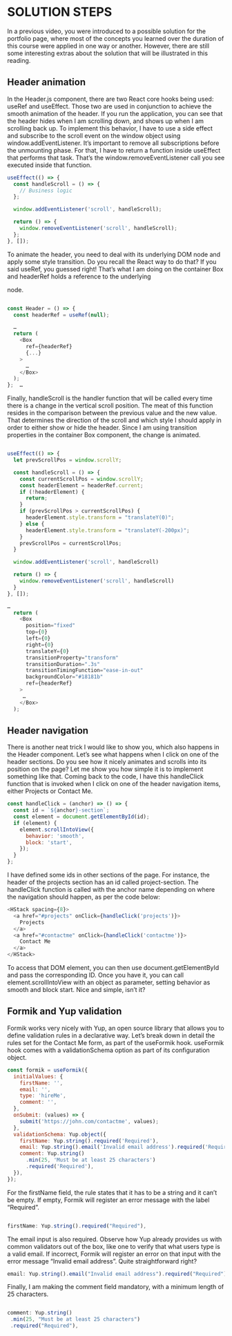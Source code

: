 # SOLUTION STEPS

In a previous video, you were introduced to a possible solution for the portfolio page, where most of the concepts you learned over the duration of this course were applied in one way or another. However, there are still some interesting extras about the solution that will be illustrated in this reading.

## Header animation

In the Header.js component, there are two React core hooks being used: useRef and useEffect.
Those two are used in conjunction to achieve the smooth animation of the header. If you run the application, you can see that the header hides when I am scrolling down, and shows up when I am scrolling back up.
To implement this behavior, I have to use a side effect and subscribe to the scroll event on the window object using window.addEventListener.
It’s important to remove all subscriptions before the unmounting phase. For that, I have to return a function inside useEffect that performs that task. That’s the window.removeEventListener call you see executed inside that function.

```javascript
useEffect(() => {
  const handleScroll = () => {
    // Business logic
  };

  window.addEventListener('scroll', handleScroll);

  return () => {
    window.removeEventListener('scroll', handleScroll);
  };
}, []);
```

To animate the header, you need to deal with its underlying DOM node and apply some style transition. Do you recall the React way to do that? If you said useRef, you guessed right! That’s what I am doing on the container Box and headerRef holds a reference to the underlying <div> node.

```javascript

const Header = () => {
  const headerRef = useRef(null);

  …
  return (
    <Box
      ref={headerRef}
      {...}
    >
      …
    </Box>
  );
};  …
```

Finally, handleScroll is the handler function that will be called every time there is a change in the vertical scroll position.
The meat of this function resides in the comparison between the previous value and the new value. That determines the direction of the scroll and which style I should apply in order to either show or hide the header. Since I am using transition properties in the container Box component, the change is animated.

```javascript

useEffect(() => {
  let prevScrollPos = window.scrollY;

  const handleScroll = () => {
    const currentScrollPos = window.scrollY;
    const headerElement = headerRef.current;
    if (!headerElement) {
      return;
    }
    if (prevScrollPos > currentScrollPos) {
      headerElement.style.transform = "translateY(0)";
    } else {
      headerElement.style.transform = "translateY(-200px)";
    }
    prevScrollPos = currentScrollPos;
  }

  window.addEventListener('scroll', handleScroll)

  return () => {
    window.removeEventListener('scroll', handleScroll)
  }
}, []);

…
  return (
    <Box
      position="fixed"
      top={0}
      left={0}
      right={0}
      translateY={0}
      transitionProperty="transform"
      transitionDuration=".3s"
      transitionTimingFunction="ease-in-out"
      backgroundColor="#18181b"
      ref={headerRef}
    >
     …
    </Box>
  );
```

## Header navigation

There is another neat trick I would like to show you, which also happens in the Header component.
Let’s see what happens when I click on one of the header sections. Do you see how it nicely animates and scrolls into its position on the page? Let me show you how simple it is to implement something like that. Coming back to the code, I have this handleClick function that is invoked when I click on one of the header navigation items, either Projects or Contact Me.

```javascript
const handleClick = (anchor) => () => {
  const id = `${anchor}-section`;
  const element = document.getElementById(id);
  if (element) {
    element.scrollIntoView({
      behavior: 'smooth',
      block: 'start',
    });
  }
};
```

I have defined some ids in other sections of the page. For instance, the header of the projects section has an id called project-section. The handleClick function is called with the anchor name depending on where the navigation should happen, as per the code below:

```javascript
<HStack spacing={8}>
  <a href="#projects" onClick={handleClick('projects')}>
    Projects
  </a>
  <a href="#contactme" onClick={handleClick('contactme')}>
    Contact Me
  </a>
</HStack>
```

To access that DOM element, you can then use document.getElementById and pass the corresponding ID. Once you have it, you can call element.scrollIntoView with an object as parameter, setting behavior as smooth and block start. Nice and simple, isn’t it?

## Formik and Yup validation

Formik works very nicely with Yup, an open source library that allows you to define validation rules in a declarative way. Let’s break down in detail the rules set for the Contact Me form, as part of the useFormik hook. useFormik hook comes with a validationSchema option as part of its configuration object.

```javascript
const formik = useFormik({
  initialValues: {
    firstName: '',
    email: '',
    type: 'hireMe',
    comment: '',
  },
  onSubmit: (values) => {
    submit('https://john.com/contactme', values);
  },
  validationSchema: Yup.object({
    firstName: Yup.string().required('Required'),
    email: Yup.string().email('Invalid email address').required('Required'),
    comment: Yup.string()
      .min(25, 'Must be at least 25 characters')
      .required('Required'),
  }),
});
```

For the firstName field, the rule states that it has to be a string and it can’t be empty. If empty, Formik will register an error message with the label “Required”.

```javascript

firstName: Yup.string().required("Required"),
```

The email input is also required. Observe how Yup already provides us with common validators out of the box, like one to verify that what users type is a valid email. If incorrect, Formik will register an error on that input with the error message “Invalid email address”. Quite straightforward right?

```javascript
email: Yup.string().email("Invalid email address").required("Required"),
```

Finally, I am making the comment field mandatory, with a minimum length of 25 characters.

```javascript

comment: Yup.string()
 .min(25, "Must be at least 25 characters")
 .required("Required"),
```
